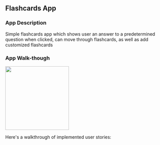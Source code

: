 ## Flashcards App

### App Description
Simple flashcards app which shows user an answer to a predetermined question when clicked, can move through flashcards, as well as add customized flashcards

### App Walk-though
<img src="[https://i.imgur.com/H5aMn1j.gif](https://user-images.githubusercontent.com/62907869/182002474-45986c21-5fa4-4281-b267-ec5750f06533.gif)" width=200><br>

Here's a walkthrough of implemented user stories:

<!-- ![Flashcards App](https://user-images.githubusercontent.com/62907869/182002474-45986c21-5fa4-4281-b267-ec5750f06533.gif)

 -->
